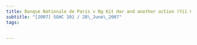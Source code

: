 ```yaml
---
title: Banque Nationale de Paris v Ng Kit Har and another action (Yii Chee Ming, Third Party) 
subtitle: "[2007] SGHC 101 / 28\_June\_2007"
tags:


---
```


